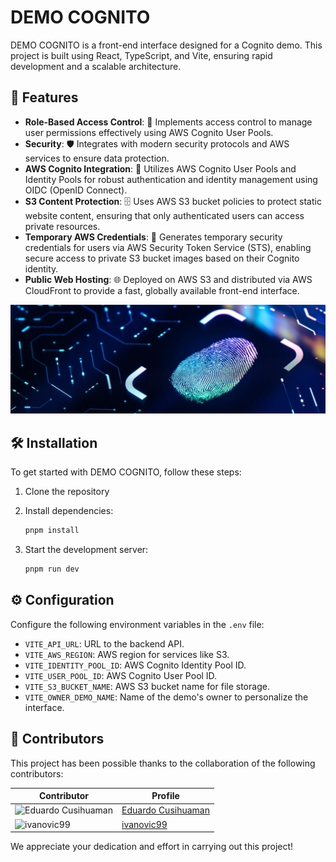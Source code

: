 # DEMO COGNITO

DEMO COGNITO is a front-end interface designed for a Cognito demo. This project is built using React, TypeScript, and Vite, ensuring rapid development and a scalable architecture.

## 🌟 Features

- **Role-Based Access Control**: 🔐 Implements access control to manage user permissions effectively using AWS Cognito User Pools.
- **Security**: 🛡️ Integrates with modern security protocols and AWS services to ensure data protection.
- **AWS Cognito Integration**: 🛂 Utilizes AWS Cognito User Pools and Identity Pools for robust authentication and identity management using OIDC (OpenID Connect).
- **S3 Content Protection**: 🗄️ Uses AWS S3 bucket policies to protect static website content, ensuring that only authenticated users can access private resources.
- **Temporary AWS Credentials**: 🔑 Generates temporary security credentials for users via AWS Security Token Service (STS), enabling secure access to private S3 bucket images based on their Cognito identity.
- **Public Web Hosting**: 🌐 Deployed on AWS S3 and distributed via AWS CloudFront to provide a fast, globally available front-end interface.

![DEMO COGNITO](public/security.webp)

## 🛠️ Installation

To get started with DEMO COGNITO, follow these steps:

1. Clone the repository

2. Install dependencies:

   ```bash
   pnpm install
   ```

3. Start the development server:

   ```bash
   pnpm run dev
   ```

## ⚙️ Configuration

Configure the following environment variables in the `.env` file:

- `VITE_API_URL`: URL to the backend API.
- `VITE_AWS_REGION`: AWS region for services like S3.
- `VITE_IDENTITY_POOL_ID`: AWS Cognito Identity Pool ID.
- `VITE_USER_POOL_ID`: AWS Cognito User Pool ID.
- `VITE_S3_BUCKET_NAME`: AWS S3 bucket name for file storage.
- `VITE_OWNER_DEMO_NAME`: Name of the demo's owner to personalize the interface.

## 🤝 Contributors

This project has been possible thanks to the collaboration of the following contributors:

| Contributor                                                          | Profile                                                 |
| -------------------------------------------------------------------- | ------------------------------------------------------- |
| ![Eduardo Cusihuaman](https://github.com/LuisCusihuaman.png?size=50) | [Eduardo Cusihuaman](https://github.com/LuisCusihuaman) |
| ![ivanovic99](https://github.com/ivanovic99.png?size=50)             | [ivanovic99](https://github.com/ivanovic99)             |

We appreciate your dedication and effort in carrying out this project!
